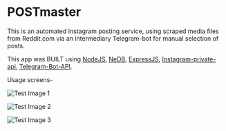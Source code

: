 # POSTmaster

This is an automated Instagram posting service, using scraped media files from Reddit.com via an intermediary Telegram-bot for manual selection of posts. 

This app was BUILT using [NodeJS](https://nodejs.org/en/), [NeDB](https://github.com/louischatriot/nedb), [ExpressJS](http://expressjs.com/), [Instagram-private-api](https://github.com/dilame/instagram-private-api), [Telegram-Bot-API](https://core.telegram.org/bots/api).

Usage screens- 

![Test Image 1](./GROUP.JPG=100x20)

![Test Image 2](./inaction.JPG=250px)

![Test Image 3](./page.JPG=100x20)

